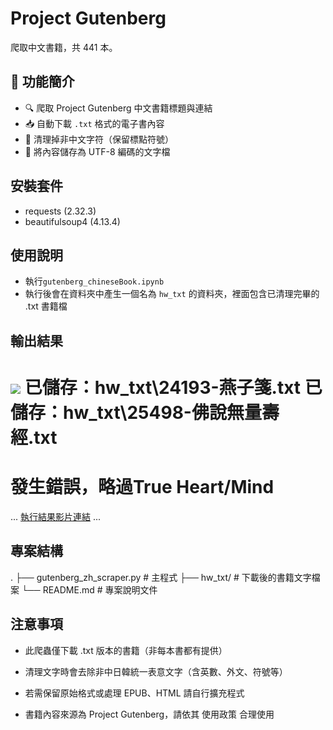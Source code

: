 # Project Gutenberg
爬取中文書籍，共 441 本。


## 📌 功能簡介

- 🔍 爬取 Project Gutenberg 中文書籍標題與連結
- 📥 自動下載 `.txt` 格式的電子書內容
- 🧹 清理掉非中文字符（保留標點符號）
- 💾 將內容儲存為 UTF-8 編碼的文字檔

## 安裝套件
- requests (2.32.3)
- beautifulsoup4 (4.13.4)

## 使用說明
- 執行`gutenberg_chineseBook.ipynb`
- 執行後會在資料夾中產生一個名為 `hw_txt` 的資料夾，裡面包含已清理完畢的 .txt 書籍檔

## 輸出結果
![](執行過程的擷圖或說明圖片)
已儲存：hw_txt\24193-燕子箋.txt
已儲存：hw_txt\25498-佛說無量壽經.txt
==================================================
發生錯誤，略過True Heart/Mind
==================================================
...
[執行結果影片連結](https://www.youtube.com/watch?v=pmVV6nDYgwg)
...

## 專案結構
.
├── gutenberg_zh_scraper.py    # 主程式
├── hw_txt/                    # 下載後的書籍文字檔案
└── README.md                  # 專案說明文件

## 注意事項
- 此爬蟲僅下載 .txt 版本的書籍（非每本書都有提供）

- 清理文字時會去除非中日韓統一表意文字（含英數、外文、符號等）

- 若需保留原始格式或處理 EPUB、HTML 請自行擴充程式

- 書籍內容來源為 Project Gutenberg，請依其 使用政策 合理使用
